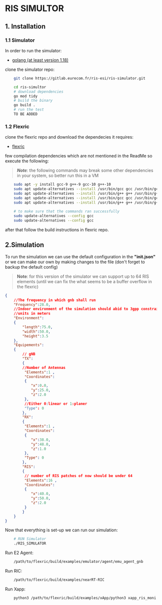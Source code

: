 # RIS SIMULTOR

## 1. Installation

### 1.1 Simulator

In order to run the simulator:
- [golang (at least version 1.18)](https://go.dev/dl/)

clone the simulator repo:
```bash
    git clone https://gitlab.eurecom.fr/ris-esi/ris-simulator.git

    cd ris-simultor
    # download dependencies 
    go mod tidy
    # build the binary
    go build .
    # run the test
    TO BE ADDED
```
### 1.2 Flexric

clone the flexric repo and download the dependecies it requires:
- [flexric](https://gitlab.eurecom.fr/ris-esi/flexric.git)

few compilation dependencies which are not mentioned in the ReadMe so execute the following:
>***Note***: the following commands may break some other dependencies in your system, so better run this in a VM
```sh
    sudo apt -y install gcc-9 g++-9 gcc-10 g++-10
    sudo apt update-alternatives --install /usr/bin/gcc gcc /usr/bin/gcc-9 9
    sudo apt update-alternatives --install /usr/bin/g++ g++ /usr/bin/g++-9 9
    sudo apt update-alternatives --install /usr/bin/gcc gcc /usr/bin/gcc-10 10
    sudo apt update-alternatives --install /usr/bin/g++ g++ /usr/bin/g++-10 10
    
    # to make sure that the commands ran successfully
    sudo update-alternatives --config gcc
    sudo update-alternatives --config gcc
```
after that follow the build instructions in flexric repo.

## 2.Simulation

To run the simulation we can use the default configuration in the **"init.json"** or we can make our own by making changes to the file (don't forget to backup the default config)

>**Note**: for this version of the simulator we can support up to 64 RIS elements (until we can fix the what seems to be a buffer overflow in the flexric)

```json
{
    //The frequency in which gnb shall run
	"Frequency":28.0,
    //Indoor environment of the simulation should abid to 3gpp constraints
    //units in meters
	"Environment": 
	{
		"length":75.0,
		"width":50.0,
		"height":3.5
	},
	"Equipements": 
	{
        // gNB
		"TX": 
		{
        //Number of Antennas
		 "Elements":1 ,
		 "Coordinates": 
		 {
			"x":0.0,
			"y":25.0,
			"z":2.0
		 },
         //Either 0:linear or 1:planer
		 "Type": 0
		},
		"RX": 
		{
		 "Elements":1 ,
		 "Coordinates": 
		 {
			"x":38.0,
			"y":48.0,
			"z":1.0
		 },
		 "Type": 0
		},
		"RIS": 
		{
         // number of RIS patches of now should be under 64
		 "Elements":16 ,
		 "Coordinates": 
		 {
			"x":40.0,
			"y":50.0,
			"z":2.0
		 }
		}
	}	
}

```

Now that everything is set-up we can run our simulation:
``` bash 
    # RUN Simulator
    ./RIS_SIMULATOR
```
Run E2 Agent:
```bash
    /path/to/flexric/build/examples/emulator/agent/emu_agent_gnb
```
Run RIC:
```bash
    /path/to/flexric/build/examples/nearRT-RIC
```
Run Xapp:
```bash
    python3 /path/to/flexric/build/examples/xApp/python3 xapp_ris_moni.py
```
